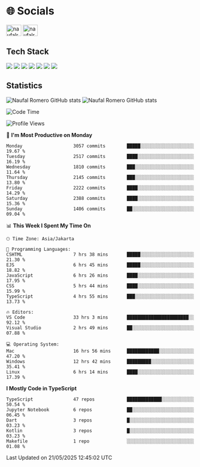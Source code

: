 <h1 align="">🌐 Socials</h1>
<p align="left">
<a href="https://linkedin.com/in/naufal-romero-putra-pratama-9ab816177/" target="blank"><img align="center" src="https://raw.githubusercontent.com/rahuldkjain/github-profile-readme-generator/master/src/images/icons/Social/linked-in-alt.svg" alt="naufalromero" height="30" width="40" /></a>
<a href="https://instagram.com/naufalromero" target="blank"><img align="center" src="https://raw.githubusercontent.com/rahuldkjain/github-profile-readme-generator/master/src/images/icons/Social/instagram.svg" alt="naufalromero" height="30" width="40" /></a>
</p>


<h2 align="">Tech Stack</h2>
<div align="">
  <img src="https://img.shields.io/badge/next.js-000000?style=for-the-badge&logo=nextdotjs&logoColor=white"/>
 <img src="https://img.shields.io/badge/typescript-%23007ACC.svg?style=for-the-badge&logo=typescript&logoColor=white"/>
 <img src="https://img.shields.io/badge/react-%2320232a.svg?style=for-the-badge&logo=react&logoColor=%2361DAFB"/>
 <img src="https://img.shields.io/badge/tailwindcss-%2338B2AC.svg?style=for-the-badge&logo=tailwind-css&logoColor=white"/>
 <img src="https://img.shields.io/badge/Prisma-3982CE?style=for-the-badge&logo=Prisma&logoColor=white"/>
 <img src="https://img.shields.io/badge/javascript-%23323330.svg?style=for-the-badge&logo=javascript&logoColor=%23F7DF1E"/>
 <img src="https://img.shields.io/badge/java-%23ED8B00.svg?style=for-the-badge&logo=openjdk&logoColor=white"/>
</div>


<h2 align="">Statistics</h2>
<div align="">
<img src="https://github-readme-stats-xi-nine-74.vercel.app/api?username=romves&show_icons=true&theme=tokyonight&include_all_commits=true&count_private=true" alt="Naufal Romero GitHub stats"/>
<img src="https://github-readme-stats-xi-nine-74.vercel.app/api/top-langs/?username=romves&theme=tokyonight&hide_border=false&include_all_commits=true&count_private=true&layout=compact" alt="Naufal Romero GitHub stats"/>
</div>

<!--START_SECTION:waka-->
![Code Time](http://img.shields.io/badge/Code%20Time-2%2C442%20hrs%201%20min-blue)

![Profile Views](http://img.shields.io/badge/Profile%20Views-0-blue)

📅 **I'm Most Productive on Monday** 

```text
Monday                   3057 commits        █████░░░░░░░░░░░░░░░░░░░░   19.67 % 
Tuesday                  2517 commits        ████░░░░░░░░░░░░░░░░░░░░░   16.19 % 
Wednesday                1810 commits        ███░░░░░░░░░░░░░░░░░░░░░░   11.64 % 
Thursday                 2145 commits        ███░░░░░░░░░░░░░░░░░░░░░░   13.80 % 
Friday                   2222 commits        ████░░░░░░░░░░░░░░░░░░░░░   14.29 % 
Saturday                 2388 commits        ████░░░░░░░░░░░░░░░░░░░░░   15.36 % 
Sunday                   1406 commits        ██░░░░░░░░░░░░░░░░░░░░░░░   09.04 % 
```


📊 **This Week I Spent My Time On** 

```text
🕑︎ Time Zone: Asia/Jakarta

💬 Programming Languages: 
CSHTML                   7 hrs 38 mins       █████░░░░░░░░░░░░░░░░░░░░   21.30 % 
EJS                      6 hrs 45 mins       █████░░░░░░░░░░░░░░░░░░░░   18.82 % 
JavaScript               6 hrs 26 mins       ████░░░░░░░░░░░░░░░░░░░░░   17.95 % 
CSS                      5 hrs 44 mins       ████░░░░░░░░░░░░░░░░░░░░░   15.99 % 
TypeScript               4 hrs 55 mins       ███░░░░░░░░░░░░░░░░░░░░░░   13.73 % 

🔥 Editors: 
VS Code                  33 hrs 3 mins       ███████████████████████░░   92.12 % 
Visual Studio            2 hrs 49 mins       ██░░░░░░░░░░░░░░░░░░░░░░░   07.88 % 

💻 Operating System: 
Mac                      16 hrs 56 mins      ████████████░░░░░░░░░░░░░   47.20 % 
Windows                  12 hrs 42 mins      █████████░░░░░░░░░░░░░░░░   35.41 % 
Linux                    6 hrs 14 mins       ████░░░░░░░░░░░░░░░░░░░░░   17.39 % 
```

**I Mostly Code in TypeScript** 

```text
TypeScript               47 repos            █████████████░░░░░░░░░░░░   50.54 % 
Jupyter Notebook         6 repos             ██░░░░░░░░░░░░░░░░░░░░░░░   06.45 % 
Dart                     3 repos             █░░░░░░░░░░░░░░░░░░░░░░░░   03.23 % 
Kotlin                   3 repos             █░░░░░░░░░░░░░░░░░░░░░░░░   03.23 % 
Makefile                 1 repo              ░░░░░░░░░░░░░░░░░░░░░░░░░   01.08 % 
```




 Last Updated on 21/05/2025 12:45:02 UTC
<!--END_SECTION:waka-->
